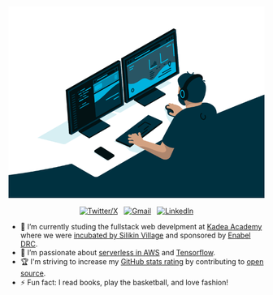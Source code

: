 <div align="center">

[![Hello World, I'm Exousia!](assets/readme/code.gif)](https://github.com/duc243)


[![Twitter/X](https://skillicons.dev/icons?i=twitter)](https://twitter.com/ekeey_8) &nbsp;
[![Gmail](https://skillicons.dev/icons?i=gmail)](mailto:kasekaexousia@gmail.com?subject=Hello%20Exousia,%20From%20Github) &nbsp;
[![LinkedIn](https://skillicons.dev/icons?i=linkedin)](https://www.linkedin.com/in/exousiakaseka/) 

</div>

- 🔭 I’m currently studing the fullstack web develpment at [Kadea Academy](https://cd.linkedin.com/company/kadeaacademy) where we were [incubated by Silikin Village](https://cd.linkedin.com/company/silikin-village) and sponsored by [Enabel DRC](https://fr.linkedin.com/company/enabel).
- 🌱 I’m passionate about [serverless in AWS](https://aws.amazon.com/serverless/) and [Tensorflow](https://www.tensorflow.org).
- 🏆 I'm striving to increase my [GitHub stats rating](#🏆-my-stats) by contributing to [open source](https://opensource.com/resources/what-open-source).
- ⚡ Fun fact: I read books, play the basketball, and love fashion!
